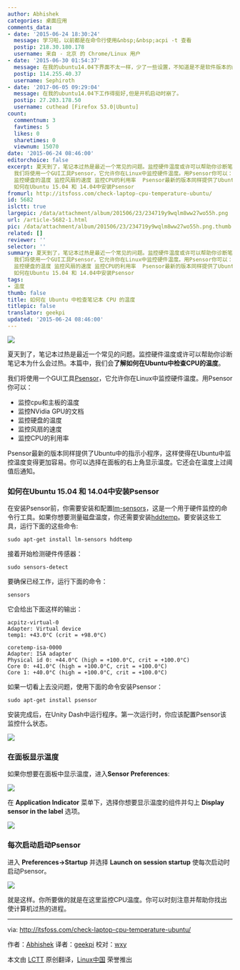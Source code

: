 ```yaml
---
author: Abhishek
categories: 桌面应用
comments_data:
- date: '2015-06-24 18:30:24'
  message: 学习啦，以前都是在命令行使用&nbsp;&nbsp;acpi -t 查看
  postip: 218.30.180.178
  username: 来自 - 北京 的 Chrome/Linux 用户
- date: '2015-06-30 01:54:37'
  message: 在我的ubuntu14.04下界面不太一样，少了一些设置，不知道是不是软件版本的问题。
  postip: 114.255.40.37
  username: Sephiroth
- date: '2017-06-05 09:29:04'
  message: 在我的ubuntu14.04下工作得挺好,但是开机启动时崩了。
  postip: 27.203.178.50
  username: cuthead [Firefox 53.0|Ubuntu]
count:
  commentnum: 3
  favtimes: 5
  likes: 0
  sharetimes: 0
  viewnum: 15070
date: '2015-06-24 08:46:00'
editorchoice: false
excerpt: 夏天到了，笔记本过热是最近一个常见的问题。监控硬件温度或许可以帮助你诊断笔记本为什么会过热。本篇中，我们会了解如何在Ubuntu中检查CPU的温度。
  我们将使用一个GUI工具Psensor，它允许你在Linux中监控硬件温度。用Psensor你可以：  监控cpu和主板的温度 监控NVidia GPU的文档
  监控硬盘的温度 监控风扇的速度 监控CPU的利用率  Psensor最新的版本同样提供了Ubuntu中的指示小程序，这样使得在Ubuntu中监控温度变得更加容易。你可以选择在面板的右上角显示温度。它还会在温度上过阈值后通知。
  如何在Ubuntu 15.04 和 14.04中安装Psensor
fromurl: http://itsfoss.com/check-laptop-cpu-temperature-ubuntu/
id: 5682
islctt: true
largepic: /data/attachment/album/201506/23/234719y9wqlm8ww27wo55h.png
url: /article-5682-1.html
pic: /data/attachment/album/201506/23/234719y9wqlm8ww27wo55h.png.thumb.jpg
related: []
reviewer: ''
selector: ''
summary: 夏天到了，笔记本过热是最近一个常见的问题。监控硬件温度或许可以帮助你诊断笔记本为什么会过热。本篇中，我们会了解如何在Ubuntu中检查CPU的温度。
  我们将使用一个GUI工具Psensor，它允许你在Linux中监控硬件温度。用Psensor你可以：  监控cpu和主板的温度 监控NVidia GPU的文档
  监控硬盘的温度 监控风扇的速度 监控CPU的利用率  Psensor最新的版本同样提供了Ubuntu中的指示小程序，这样使得在Ubuntu中监控温度变得更加容易。你可以选择在面板的右上角显示温度。它还会在温度上过阈值后通知。
  如何在Ubuntu 15.04 和 14.04中安装Psensor
tags:
- 温度
thumb: false
title: 如何在 Ubuntu 中检查笔记本 CPU 的温度
titlepic: false
translator: geekpi
updated: '2015-06-24 08:46:00'
---
```


![](/data/attachment/album/201506/23/234719y9wqlm8ww27wo55h.png)


夏天到了，笔记本过热是最近一个常见的问题。监控硬件温度或许可以帮助你诊断笔记本为什么会过热。本篇中，我们会**了解如何在Ubuntu中检查CPU的温度**。


我们将使用一个GUI工具[Psensor](http://wpitchoune.net/blog/psensor/)，它允许你在Linux中监控硬件温度。用Psensor你可以：


* 监控cpu和主板的温度
* 监控NVidia GPU的文档
* 监控硬盘的温度
* 监控风扇的速度
* 监控CPU的利用率


Psensor最新的版本同样提供了Ubuntu中的指示小程序，这样使得在Ubuntu中监控温度变得更加容易。你可以选择在面板的右上角显示温度。它还会在温度上过阈值后通知。


### 如何在Ubuntu 15.04 和 14.04中安装Psensor


在安装Psensor前，你需要安装和配置[lm-sensors](http://www.lm-sensors.org/)，这是一个用于硬件监控的命令行工具。如果你想要测量磁盘温度，你还需要安装[hddtemp](https://wiki.archlinux.org/index.php/Hddtemp)。要安装这些工具，运行下面的这些命令:



```
sudo apt-get install lm-sensors hddtemp

```

接着开始检测硬件传感器：



```
sudo sensors-detect

```

要确保已经工作，运行下面的命令：



```
sensors

```

它会给出下面这样的输出：



```
acpitz-virtual-0
Adapter: Virtual device
temp1: +43.0°C (crit = +98.0°C)

coretemp-isa-0000
Adapter: ISA adapter
Physical id 0: +44.0°C (high = +100.0°C, crit = +100.0°C)
Core 0: +41.0°C (high = +100.0°C, crit = +100.0°C)
Core 1: +40.0°C (high = +100.0°C, crit = +100.0°C)

```

如果一切看上去没问题，使用下面的命令安装Psensor：



```
sudo apt-get install psensor

```

安装完成后，在Unity Dash中运行程序。第一次运行时，你应该配置Psensor该监控什么状态。


![](/data/attachment/album/201506/23/234720sgi4oj6z7jyjt7gy.jpg)


### 在面板显示温度


如果你想要在面板中显示温度，进入**Sensor Preferences**:


![](/data/attachment/album/201506/23/234721raf5xjtuasuukhqu.jpg)


在 **Application Indicator** 菜单下，选择你想要显示温度的组件并勾上 **Display sensor in the label** 选项。


![](/data/attachment/album/201506/23/234723wccmmbomehr91btb.jpg)


### 每次启动启动Psensor


进入 **Preferences->Startup** 并选择 **Launch on session startup** 使每次启动时启动Psensor。


![](/data/attachment/album/201506/23/234723skznw6slnkrs4u84.jpg)


就是这样。你所要做的就是在这里监控CPU温度。你可以时刻注意并帮助你找出使计算机过热的进程。




---


via: <http://itsfoss.com/check-laptop-cpu-temperature-ubuntu/>


作者：[Abhishek](http://itsfoss.com/author/abhishek/) 译者：[geekpi](https://github.com/geekpi) 校对：[wxy](https://github.com/wxy)


本文由 [LCTT](https://github.com/LCTT/TranslateProject) 原创翻译，[Linux中国](https://linux.cn/) 荣誉推出